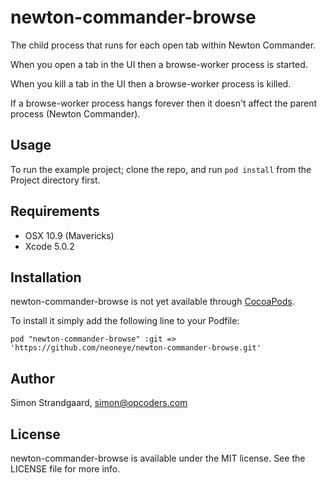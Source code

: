 # newton-commander-browse

The child process that runs for each open tab within Newton Commander.

When you open a tab in the UI then a browse-worker process is started.

When you kill a tab in the UI then a browse-worker process is killed.

If a browse-worker process hangs forever then it doesn't affect the parent process (Newton Commander).

## Usage

To run the example project; clone the repo, and run `pod install` from the Project directory first.

## Requirements

- OSX 10.9 (Mavericks)
- Xcode 5.0.2

## Installation

newton-commander-browse is not yet available through [CocoaPods](http://cocoapods.org).

To install it simply add the following line to your Podfile:

    pod "newton-commander-browse" :git => 'https://github.com/neoneye/newton-commander-browse.git'

## Author

Simon Strandgaard, simon@opcoders.com

## License

newton-commander-browse is available under the MIT license. See the LICENSE file for more info.

